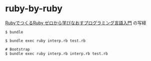# ruby-by-ruby

[RubyでつくるRuby ゼロから学びなおすプログラミング言語入門](https://www.lambdanote.com/collections/frontpage/products/ruby-ruby-ebook) の写経

```
$ bundle

$ bundle exec ruby interp.rb test.rb

# Bootstrap
$ bundle exec ruby interp.rb interp.rb test.rb
```
